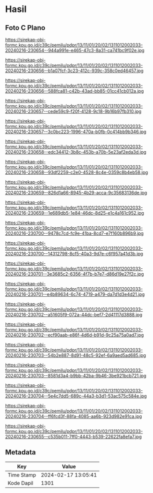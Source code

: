 # Hasil

## Foto C Plano

https://sirekap-obj-formc.kpu.go.id/c39c/pemilu/pdpr/13/11/01/20/02/1311012002033-20240216-230654--944a991e-e465-47c3-8a31-ca741bc9f02e.jpg

https://sirekap-obj-formc.kpu.go.id/c39c/pemilu/pdpr/13/11/01/20/02/1311012002033-20240216-230656--b1a07fcf-3c23-412c-939c-358c0ed46457.jpg

https://sirekap-obj-formc.kpu.go.id/c39c/pemilu/pdpr/13/11/01/20/02/1311012002033-20240216-230656--588fca81-c42b-43ad-bb85-01cc41cb012a.jpg

https://sirekap-obj-formc.kpu.go.id/c39c/pemilu/pdpr/13/11/01/20/02/1311012002033-20240216-230657--cede59c9-f20f-4128-9c18-9b16b97fb310.jpg

https://sirekap-obj-formc.kpu.go.id/c39c/pemilu/pdpr/13/11/01/20/02/1311012002033-20240216-230657--3c0bc223-1996-470a-b0fb-0c414bb9b346.jpg

https://sirekap-obj-formc.kpu.go.id/c39c/pemilu/pdpr/13/11/01/20/02/1311012002033-20240216-230658--edc34412-3b8c-453b-a70b-5e23af2eda3d.jpg

https://sirekap-obj-formc.kpu.go.id/c39c/pemilu/pdpr/13/11/01/20/02/1311012002033-20240216-230658--93df2259-c2e0-4528-8c4e-0359c8b4eb58.jpg

https://sirekap-obj-formc.kpu.go.id/c39c/pemilu/pdpr/13/11/01/20/02/1311012002033-20240216-230659--826d1a66-8945-4b29-acca-9c35683136de.jpg

https://sirekap-obj-formc.kpu.go.id/c39c/pemilu/pdpr/13/11/01/20/02/1311012002033-20240216-230659--1e689db5-1e84-46dc-8d25-e1c4a161c952.jpg

https://sirekap-obj-formc.kpu.go.id/c39c/pemilu/pdpr/13/11/01/20/02/1311012002033-20240216-230700--9478c7cd-fc9e-41ba-8cd7-e7f160b896b9.jpg

https://sirekap-obj-formc.kpu.go.id/c39c/pemilu/pdpr/13/11/01/20/02/1311012002033-20240216-230700--14312798-8cf5-40a3-9d7e-c6f957a41d3b.jpg

https://sirekap-obj-formc.kpu.go.id/c39c/pemilu/pdpr/13/11/01/20/02/1311012002033-20240216-230701--3e3685c2-6356-4f7b-b7e7-d86d19e27f2c.jpg

https://sirekap-obj-formc.kpu.go.id/c39c/pemilu/pdpr/13/11/01/20/02/1311012002033-20240216-230701--e4b89634-6c74-4719-a479-da7d1d3e4d21.jpg

https://sirekap-obj-formc.kpu.go.id/c39c/pemilu/pdpr/13/11/01/20/02/1311012002033-20240216-230702--a51605f9-072a-44dc-bef7-2d41117d3888.jpg

https://sirekap-obj-formc.kpu.go.id/c39c/pemilu/pdpr/13/11/01/20/02/1311012002033-20240216-230702--ecf90aab-e86f-4d6d-b91d-9c25a75a0ad7.jpg

https://sirekap-obj-formc.kpu.go.id/c39c/pemilu/pdpr/13/11/01/20/02/1311012002033-20240216-230703--54b2e887-8d91-48c5-92ef-6a9aed5ad685.jpg

https://sirekap-obj-formc.kpu.go.id/c39c/pemilu/pdpr/13/11/01/20/02/1311012002033-20240216-230703--8581d3a4-b9bb-42ba-9b46-3be921bcb721.jpg

https://sirekap-obj-formc.kpu.go.id/c39c/pemilu/pdpr/13/11/01/20/02/1311012002033-20240216-230704--5e4c7dd5-689c-44a3-b3d1-53ac575c584e.jpg

https://sirekap-obj-formc.kpu.go.id/c39c/pemilu/pdpr/13/11/01/20/02/1311012002033-20240216-230704--ff6fcd3f-88fa-4085-aa6b-923d982e91ca.jpg

https://sirekap-obj-formc.kpu.go.id/c39c/pemilu/pdpr/13/11/01/20/02/1311012002033-20240216-230655--c535b011-7ff0-4443-b539-22622fa8efa7.jpg


## Metadata

| Key        | Value               |
| ---------- | ------------------- |
| Time Stamp | 2024-02-17 13:05:41 |
| Kode Dapil | 1301                |



